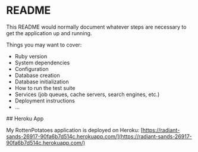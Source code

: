 # README

This README would normally document whatever steps are necessary to get the
application up and running.

Things you may want to cover:

* Ruby version
* System dependencies
* Configuration
* Database creation
* Database initialization
* How to run the test suite
* Services (job queues, cache servers, search engines, etc.)
* Deployment instructions
* ...



\## Heroku App



My RottenPotatoes application is deployed on Heroku: \[https://radiant-sands-26917-90fa6b7d514c.herokuapp.com/](https://radiant-sands-26917-90fa6b7d514c.herokuapp.com/)

